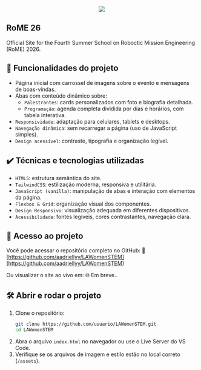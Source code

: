 <p align="center">
<img loading="lazy" src="http://img.shields.io/static/v1?label=STATUS&message=EM%20DESENVOLVIMENTO&color=GREEN&style=for-the-badge"/>
</p>

## RoME 26
Official Site for the Fourth Summer School on Roboctic Mission Engineering (RoME) 2026.

## 🔨 Funcionalidades do projeto

- Página inicial com carrossel de imagens sobre o evento e mensagens de boas-vindas.
- Abas com conteúdo dinâmico sobre:
  - `Palestrantes`: cards personalizados com foto e biografia detalhada.
  - `Programação`: agenda completa dividida por dias e horários, com tabela interativa.
- `Responsividade`: adaptação para celulares, tablets e desktops.
- `Navegação dinâmica`: sem recarregar a página (uso de JavaScript simples).
- `Design acessível`: contraste, tipografia e organização legível.

## ✔️ Técnicas e tecnologias utilizadas

- `HTML5`: estrutura semântica do site.
- `TailwindCSS`: estilização moderna, responsiva e utilitária.
- `JavaScript (vanilla)`: manipulação de abas e interação com elementos da página.
- `Flexbox & Grid`: organização visual dos componentes.
- `Design Responsivo`: visualização adequada em diferentes dispositivos.
- `Acessibilidade`: fontes legíveis, cores contrastantes, navegação clara.

## 📁 Acesso ao projeto

Você pode acessar o repositório completo no GitHub:
🔗 [https://github.com/aadriellyy/LAWomenSTEM] (https://github.com/aadriellyy/LAWomenSTEM)

Ou visualizar o site ao vivo em:
🌐 Em breve..

## 🛠️ Abrir e rodar o projeto

1. Clone o repositório:
   ```bash
   git clone https://github.com/usuario/LAWomenSTEM.git
   cd LAWomenSTEM
   ```
2. Abra o arquivo `index.html` no navegador ou use o Live Server do VS Code.
3. Verifique se os arquivos de imagem e estilo estão no local correto (`/assets`).

